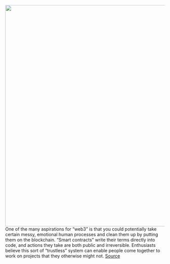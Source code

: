 <img src='https://cdn.vox-cdn.com/thumbor/r2VA1ozQ7LqrO8N44L0Rs-JI6lQ=/0x0:2971x1981/1200x800/filters:focal(1249x754:1723x1228)/cdn.vox-cdn.com/uploads/chorus_image/image/70498488/1235570383.0.jpg' width='700px' /><br/>
One of the many aspirations for “web3” is that you could potentially take certain messy, emotional human processes and clean them up by putting them on the blockchain. “Smart contracts” write their terms directly into code, and actions they take are both public and irreversible. Enthusiasts believe this sort of “trustless” system can enable people come together to work on projects that they otherwise might not.
<a href='https://www.theverge.com/22928769/web3-ethereum-name-service-ens-tokens-voting-dao'> Source <a/>